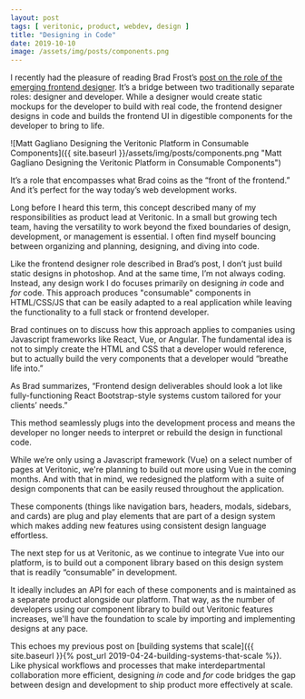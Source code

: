 ```yaml
---
layout: post
tags: [ veritonic, product, webdev, design ]
title: "Designing in Code"
date: 2019-10-10
image: /assets/img/posts/components.png
---
```


I recently had the pleasure of reading Brad Frost’s [post on the role of the emerging frontend designer](https://bradfrost.com/blog/post/frontend-design-react-and-a-bridge-over-the-great-divide/). It’s a bridge between two traditionally separate roles: designer and developer. While a designer would create static mockups for the developer to build with real code, the frontend designer designs in code and builds the frontend UI in digestible components for the developer to bring to life.

![Matt Gagliano Designing the Veritonic Platform in Consumable Components]({{ site.baseurl }}/assets/img/posts/components.png "Matt Gagliano Designing the Veritonic Platform in Consumable Components")

It’s a role that encompasses what Brad coins as the “front of the frontend.” And it’s perfect for the way today’s web development works.

Long before I heard this term, this concept described many of my responsibilities as product lead at Veritonic. In a small but growing tech team, having the versatility to work beyond the fixed boundaries of design, development, or management is essential. I often find myself bouncing between organizing and planning, designing, and diving into code. 

Like the frontend designer role described in Brad’s post, I don’t just build static designs in photoshop. And at the same time, I’m not always coding. Instead, any design work I do focuses primarily on designing _in_ code and _for_ code. This approach produces "consumable" components in HTML/CSS/JS that can be easily adapted to a real application while leaving the functionality to a full stack or frontend developer.

Brad continues on to discuss how this approach applies to companies using Javascript frameworks like React, Vue, or Angular. The fundamental idea is not to simply create the HTML and CSS that a developer would reference, but to actually build the very components that a developer would “breathe life into.”

As Brad summarizes, “Frontend design deliverables should look a lot like fully-functioning React Bootstrap-style systems custom tailored for your clients’ needs.”

This method seamlessly plugs into the development process and means the developer no longer needs to interpret or rebuild the design in functional code.

While we’re only using a Javascript framework (Vue) on a select number of pages at Veritonic, we're planning to build out more using Vue in the coming months. And with that in mind, we redesigned the platform with a suite of design components that can be easily reused throughout the application.

These components (things like navigation bars, headers, modals, sidebars, and cards) are plug and play elements that are part of a design system which makes adding new features using consistent design language effortless.

The next step for us at Veritonic, as we continue to integrate Vue into our platform, is to build out a component library based on this design system that is readily “consumable” in development.

It ideally includes an API for each of these components and is maintained as a separate product alongside our platform. That way, as the number of developers using our component library to build out Veritonic features increases, we'll have the foundation to scale by importing and implementing designs at any pace.

This echoes my previous post on [building systems that scale]({{ site.baseurl }}{% post_url 2019-04-24-building-systems-that-scale %}). Like physical workflows and processes that make interdepartmental collaboration more efficient, designing _in_ code and _for_ code bridges the gap between design and development to ship product more effectively at scale.